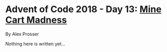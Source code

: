 # Advent of Code 2018 - Day 13: [Mine Cart Madness](https://adventofcode.com/2018/day/13)
By Alex Prosser

Nothing here is written yet...